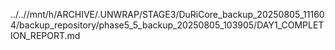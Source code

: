 ../..//mnt/h/ARCHIVE/.UNWRAP/STAGE3/DuRiCore_backup_20250805_111604/backup_repository/phase5_5_backup_20250805_103905/DAY1_COMPLETION_REPORT.md